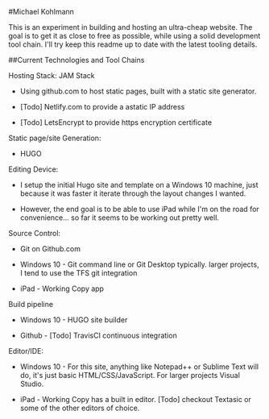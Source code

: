 #Michael Kohlmann



This is an experiment in building and hosting an ultra-cheap website. The goal is to get it as close to free as possible, while using a solid development tool chain. I'll try keep this readme up to date with the latest tooling details.



##Current Technologies and Tool Chains

Hosting Stack: JAM Stack

- Using github.com to host static pages, built with a static site generator.

- [Todo] Netlify.com to provide a astatic IP address

- [Todo] LetsEncrypt to provide https encryption certificate



Static page/site Generation:

- HUGO



Editing Device:

- I setup the initial Hugo site and template on a Windows 10 machine, just because it was faster it iterate through the layout changes I wanted.

- However, the end goal is to be able to use iPad while I'm on the road for convenience... so far it seems to be working out pretty well.



Source Control:

- Git on Github.com

- Windows 10 - Git command line or Git Desktop typically. larger projects, I tend to use the TFS git integration 

- iPad - Working Copy app



Build pipeline

- Windows 10 - HUGO site builder

- Github - [Todo] TravisCI continuous integration



Editor/IDE:

- Windows 10 - For this site, anything like Notepad++ or Sublime Text will do, it's just basic HTML/CSS/JavaScript. For larger projects Visual Studio.

- iPad - Working Copy has a built in editor. [Todo] checkout Textasic or some of the other editors of choice.
